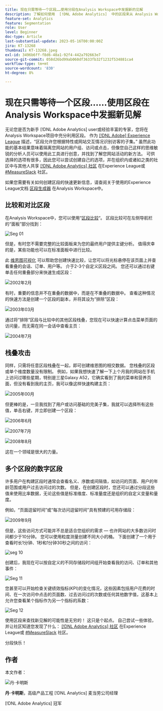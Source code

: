 ```yaml
---
title: 现在只需等待一个区段……使用分段在Analysis Workspace中发掘新的见解
description: 了解如何使用  [!DNL Adobe Analytics]  中的区段来从 Analysis Workspace 可视化和自由格式表中发现新洞察。
feature-set: Analytics
feature: Segmentation
role: User
level: Beginner
doc-type: Article
last-substantial-update: 2023-05-16T00:00:00Z
jira: KT-13268
thumbnail: KT-13268.jpeg
exl-id: 3496b6ff-f8d6-48a1-92f4-442a792663e7
source-git-commit: 058d26bd99ab060df3633fb32f1232f534881ca4
workflow-type: tm+mt
source-wordcount: '830'
ht-degree: 8%

---
```


# 现在只需等待一个区段……使用区段在Analysis Workspace中发掘新见解

无论您是否为新手 [!DNL Adobe Analytics] user或经验丰富的专家，您将在Analysis Workspace项目中充分利用区段。 作为 [[!DNL Adobe] Experience League](https://experienceleague.adobe.com/docs/analytics/components/segmentation/seg-overview.html?lang=en) 描述，“区段允许您根据特性或网站交互情况识别访客的子集。” 虽然此功能的基本结果意味着隔离您网站的用户组、访问或点击，但像您自己这样的思维敏锐的分析人员可以使用此工具进行创意，并找到了解您网站活动的新方法。 可供选择的选项有很多，因此您可以尝试创建自己的选项，并在组织内或诸如之类的社区中与其他人共享 [[!DNL Adobe Analytics] 社区](https://experienceleaguecommunities.adobe.com/t5/adobe-analytics/ct-p/adobe-analytics-community) 在Experience League或 [#MeasureSlack](https://www.measure.chat/) 社区。

如果您需要有关如何创建区段的快速更新信息，请查阅关于使用的Experience League文档 [区段生成器](https://experienceleague.adobe.com/docs/analytics/components/segmentation/segmentation-workflow/seg-build.html?lang=en) 在Analysis Workspace中。

## 比较和对比区段

在Analysis Workspace中，您可以使用“[区段比较](https://experienceleague.adobe.com/docs/analytics/analyze/analysis-workspace/panels/segment-comparison/segment-comparison.html?lang=zh-Hans)“。 区段比较可在左侧导航栏的“面板”部分找到：

![Seg 01](assets/seg01.png)

但是，有时您不需要完整的比较面板来为您的最终用户提供主键分析。 值得庆幸的是，某些功能也可以在标准面板中进行比较。

此 [维恩图可视化](https://experienceleague.adobe.com/docs/analytics/analyze/analysis-workspace/visualizations/venn.html?lang=zh-Hans) 可以帮助您创建快速比较，让您可以将光标悬停在该页面上并查看重叠的会话、订单、用户等。 介于2-3个自定义区段之间。 您还可以通过右键单击任何重叠部分来快速生成区段：

![2002年2月](assets/s02.png)

有时，重要的信息并不在重叠的数据中，而是在不重叠的数据中。 查看这种情况的快速方法是创建一个区段的副本，并将其设为“排除”区段：

![2003年03月](assets/s03.png)

通过将“排除”区段与比较中的其他区段栈叠，您现在可以快速计算点击菜单页面的访问量，而无需在同一会话中查看主页：

![2004年7月](assets/s04.png)

## 栈叠攻击

同样，只需将任意区段栈叠在一起，即可创建维恩图的相交数据。 您栈叠的区段或单个维度数量没有限制。 例如，如果我想快速了解一下上个月我的网站在手机上访问过哪些星期，特别是三星Galaxy A52，它确实看到了我的菜单和营养页面，但没有看到我的主页，我可以像这样快速构建主页：

![2005年00月](assets/s05.png)

但更棒的是，一旦我找到了用户或访问基础的完美子集，我就可以选择所有这些值，单击右键，并立即创建一个区段：

![2006年6月](assets/s06.png)

![2007年7月](assets/s07.png)

![2008年8月](assets/s08.png)

这在一个领域是很大的力量。

## 多个区段的数字区段

许多用户在构建区段时通常会查看名义、序数或间隔值，如访问的页面、用户的年龄范围或用户过去访问过的次数。 但是，在创建区段时，您还可以通过分段这些值来使用比率数据，无论这些值是标准维度、标准量度还是组织的自定义变量和量度。

例如，“页面逗留时间”或“每次访问逗留时间”具有预建的可用存储段：

![2009年9月](assets/s09.png)

但是，这些访问方式可能并不总是适合您组织的需求 — 也许网站的大多数访问时间都少于10分钟。 您可以使用粒度测量创建不同大小的桶。 下面创建了一个用于查看时长1分钟、1秒和1分钟30秒之间的访问：

![seg 10](assets/s10.png)

创建后，我现在可以按自定义的不同存储段时间组开始查看我的访问、订单和其他事件：

![Seg 11](assets/s11.png)

您甚至可以开始检查关键绩效指标(KPI)的变化情况，这些因素包括用户花费的时间、在一次访问中点击的页面数、过去访问过的次数或任何其他数字值，这基本上允许您查看某个指标作为另一个指标的系数：

![Seg 12](assets/s12.png)

使用区段来查找新见解的可能性是无穷的！ 这只是个起点。 自己尝试一些体验，并让社区知道您发现了什么： [[!DNL Adobe Analytics] 社区](https://experienceleaguecommunities.adobe.com/t5/adobe-analytics/ct-p/adobe-analytics-community) 在Experience League或 [#MeasureSlack](https://www.measure.chat/) 社区。

分段快乐！

## 作者

本文作者：

![丹·卡明斯](assets/seg13.png)

**丹·卡明斯**，高级产品工程 [!DNL Analytics] 麦当劳公司经理

[!DNL Adobe Analytics] 冠军
